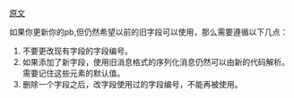 [原文](https://developers.google.com/protocol-buffers/docs/proto3#updating)

如果你更新你的pb,但仍然希望以前的旧字段可以使用，那么需要遵循以下几点：

1. 不要更改现有字段的字段编号。
2. 如果添加了新字段，使用旧消息格式的序列化消息仍然可以由新的代码解析。需要记住这些元素的默认值。
3. 删除一个字段之后，改字段使用过的字段编号，不能再被使用。
